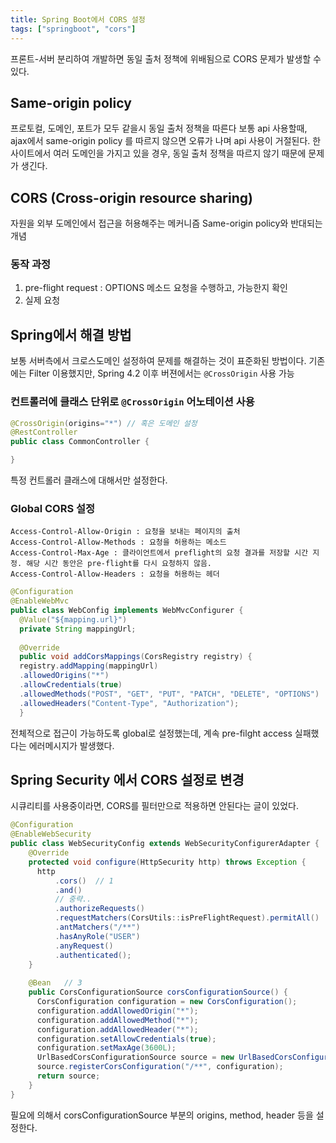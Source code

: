 ```yaml
---
title: Spring Boot에서 CORS 설정
tags: ["springboot", "cors"]
---
```


프론트-서버 분리하여 개발하면 동일 출처 정책에 위배됨으로 CORS 문제가 발생할 수 있다.

## Same-origin policy
프로토컬, 도메인, 포트가 모두 같을시 동일 출처 정책을 따른다
보통 api 사용할때, ajax에서 same-origin policy 를 따르지 않으면 오류가 나며 api 사용이 거절된다.
한 사이트에서 여러 도메인을 가지고 있을 경우, 동일 출처 정책을 따르지 않기 때문에 문제가 생긴다.  

## CORS (Cross-origin resource sharing) 
자원을 외부 도메인에서 접근을 허용해주는 메커니즘
Same-origin policy와 반대되는 개념

### 동작 과정
1. pre-flight request : OPTIONS 메소드 요청을 수행하고, 가능한지 확인
2. 실제 요청 



## Spring에서 해결 방법
보통 서버측에서 크로스도메인 설정하여 문제를 해결하는 것이 표준화된 방법이다.
기존에는 Filter 이용했지만, Spring 4.2 이후 버젼에서는 `@CrossOrigin` 사용 가능

### 컨트롤러에 클래스 단위로 `@CrossOrigin` 어노테이션 사용
```java java
@CrossOrigin(origins="*") // 혹은 도메인 설정
@RestController
public class CommonController {

}
```
특정 컨트롤러 클래스에 대해서만 설정한다.

### Global CORS 설정
```
Access-Control-Allow-Origin : 요청을 보내는 페이지의 출처 
Access-Control-Allow-Methods : 요청을 허용하는 메소드 
Access-Control-Max-Age : 클라이언트에서 preflight의 요청 결과를 저장할 시간 지정. 해당 시간 동안은 pre-flight를 다시 요청하지 않음.
Access-Control-Allow-Headers : 요청을 허용하는 헤더
```

```java java
@Configuration  
@EnableWebMvc  
public class WebConfig implements WebMvcConfigurer {  
  @Value("${mapping.url}")  
  private String mappingUrl;  
  
  @Override  
  public void addCorsMappings(CorsRegistry registry) {  
  registry.addMapping(mappingUrl)  
  .allowedOrigins("*")  
  .allowCredentials(true)  
  .allowedMethods("POST", "GET", "PUT", "PATCH", "DELETE", "OPTIONS")  
  .allowedHeaders("Content-Type", "Authorization");  
  }  
```
전체적으로 접근이 가능하도록 global로 설정했는데, 계속 pre-filght access 실패했다는 에러메시지가 발생했다. 

## Spring Security 에서 CORS 설정로 변경
시큐리티를 사용중이라면, CORS를 필터만으로 적용하면 안된다는 글이 있었다. 
```java java
@Configuration
@EnableWebSecurity
public class WebSecurityConfig extends WebSecurityConfigurerAdapter {
	@Override  
	protected void configure(HttpSecurity http) throws Exception {  
	  http  
	      .cors()  // 1
		  .and() 
		  // 중략..
		  .authorizeRequests()  
		  .requestMatchers(CorsUtils::isPreFlightRequest).permitAll()	// 2
		  .antMatchers("/**")
		  .hasAnyRole("USER")
		  .anyRequest()  
		  .authenticated();
	}  
	  
	@Bean	// 3
	public CorsConfigurationSource corsConfigurationSource() {  
	  CorsConfiguration configuration = new CorsConfiguration();  
	  configuration.addAllowedOrigin("*");  
	  configuration.addAllowedMethod("*");  
	  configuration.addAllowedHeader("*");  
	  configuration.setAllowCredentials(true);  
	  configuration.setMaxAge(3600L);  
	  UrlBasedCorsConfigurationSource source = new UrlBasedCorsConfigurationSource();  
	  source.registerCorsConfiguration("/**", configuration);  
	  return source;  
	}
}
```
필요에 의해서 corsConfigurationSource 부분의 origins, method, header 등을 설정한다. 
<!--stackedit_data:
eyJoaXN0b3J5IjpbLTQzMTY1MDMsMTA4MTU0MzgzM119
-->
